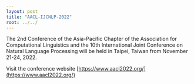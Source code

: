 ```yaml
---
layout: post
title: "AACL-IJCNLP-2022"
root: ../../
---
```

The 2nd Conference of the Asia-Pacific Chapter of the Association for Computational Linguistics and the 10th International Joint Conference on Natural Language Processing will be held in Taipei, Taiwan from November 21-24, 2022.

Visit the conference website [https://www.aacl2022.org/](https://www.aacl2022.org/)
